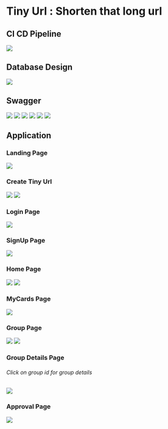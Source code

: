 # Tiny Url : Shorten that long url

## CI CD Pipeline
<img src="images/cicd.jpg">

## Database Design
<img src="images/dbdesign.JPG">


## Swagger
<img src="images/Swagger1.JPG">
<img src="images/Swagger2.JPG">
<img src="images/Swagger3.JPG">
<img src="images/Swagger4.JPG">
<img src="images/Swagger5.JPG">
<img src="images/Swagger6.JPG">


## Application
<h3>Landing Page</h3>
<img src="images/HomePage.JPG">

<h3>Create Tiny Url</h3>
<img src="images/CreateTinyUrl2.JPG">
<img src="images/CreateTinyUrl3.JPG">

<h3>Login Page</h3>
<img src="images/LoginPage.JPG">

<h3>SignUp Page</h3>
<img src="images/SignUpPage.JPG">


<h3>Home Page</h3>
<img src="images/AllCardsPage.JPG">
<img src="images/UpdateCardPage.JPG">

<h3>MyCards Page</h3>
<img src="images/MyCardsPage.JPG">


<h3>Group Page</h3>
<img src="images/GroupPage.JPG">
<img src="images/GroupPage1.JPG">

<h3>Group Details Page</h3>
<h6>Click on group id for group details</h6>
<img src="images/GroupDetailsPage.JPG">

<h3>Approval Page</h3>
<img src="images/MyApprovalsPage.JPG">


